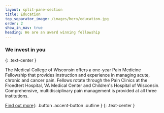 ```yaml
---
layout: split-pane-section
title: Education
top_separator_image: /images/hero/education.jpg
order: 2
show_in_nav: true
heading: We are an award winning fellowship
---
```

### We invest in you
{: .text-center }

The Medical College of Wisconsin offers a one-year Pain Medicine Fellowship that provides instruction and experience in managing acute, chronic and cancer pain. Fellows rotate through the Pain Clinics at the Froedtert Hospital, VA Medical Center and Children's Hospital of Wisconsin. Comprehensive, multidisciplinary pain management is provided at all three institutions.

[Find out more][fellowship]{: .button .accent-button .outline }
{: .text-center }

[fellowship]: http://www.mcw.edu/Anesthesiology/Fellowship/Prospective-Fellows/Pain-Medicine.htm
